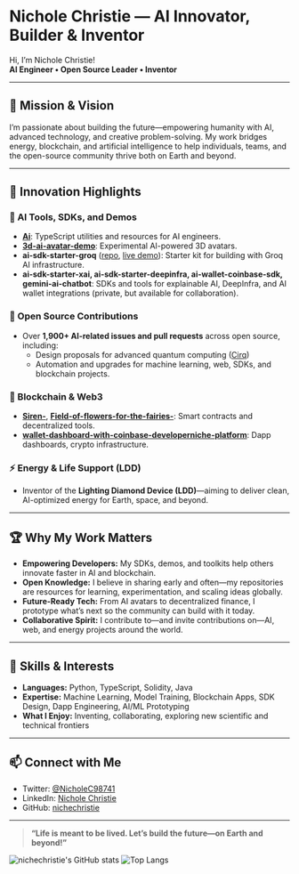 # Nichole Christie — AI Innovator, Builder & Inventor

Hi, I’m Nichole Christie!  
**AI Engineer • Open Source Leader • Inventor**

---

## 🚀 Mission & Vision

I’m passionate about building the future—empowering humanity with AI, advanced technology, and creative problem-solving. My work bridges energy, blockchain, and artificial intelligence to help individuals, teams, and the open-source community thrive both on Earth and beyond.

---

## 🌟 Innovation Highlights

### 🧠 AI Tools, SDKs, and Demos
- **[Ai](https://github.com/nichechristie/Ai)**: TypeScript utilities and resources for AI engineers.
- **[3d-ai-avatar-demo](https://github.com/nichechristie/3d-ai-avatar-demo)**: Experimental AI-powered 3D avatars.
- **ai-sdk-starter-groq** ([repo](https://github.com/nichechristie/ai-sdk-starter-groq), [live demo](https://ai-sdk-starter-groq-dusky.vercel.app)): Starter kit for building with Groq AI infrastructure.
- **ai-sdk-starter-xai, ai-sdk-starter-deepinfra, ai-wallet-coinbase-sdk, gemini-ai-chatbot**: SDKs and tools for explainable AI, DeepInfra, and AI wallet integrations (private, but available for collaboration).

### 🤖 Open Source Contributions
- Over **1,900+ AI-related issues and pull requests** across open source, including:
  - Design proposals for advanced quantum computing ([Cirq](https://github.com/quantumlib/Cirq/issues/7376))
  - Automation and upgrades for machine learning, web, SDKs, and blockchain projects.

### 🔗 Blockchain & Web3
- **[Siren-](https://github.com/nichechristie/Siren-)**, **[Field-of-flowers-for-the-fairies-](https://github.com/nichechristie/Field-of-flowers-for-the-fairies-)**: Smart contracts and decentralized tools.
- **[wallet-dashboard-with-coinbase-developerniche-platform](https://github.com/nichechristie/wallet-dashboard-with-coinbase-developerniche-platform)**: Dapp dashboards, crypto infrastructure.

### ⚡️ Energy & Life Support (LDD)
- Inventor of the **Lighting Diamond Device (LDD)**—aiming to deliver clean, AI-optimized energy for Earth, space, and beyond.

---

## 🏆 Why My Work Matters

- **Empowering Developers:** My SDKs, demos, and toolkits help others innovate faster in AI and blockchain.
- **Open Knowledge:** I believe in sharing early and often—my repositories are resources for learning, experimentation, and scaling ideas globally.
- **Future-Ready Tech:** From AI avatars to decentralized finance, I prototype what’s next so the community can build with it today.
- **Collaborative Spirit:** I contribute to—and invite contributions on—AI, web, and energy projects around the world.

---

## 🔬 Skills & Interests

- **Languages:** Python, TypeScript, Solidity, Java
- **Expertise:** Machine Learning, Model Training, Blockchain Apps, SDK Design, Dapp Engineering, AI/ML Prototyping
- **What I Enjoy:** Inventing, collaborating, exploring new scientific and technical frontiers

---

## 📫 Connect with Me

- Twitter: [@NicholeC98741](https://twitter.com/NicholeC98741)
- LinkedIn: [Nichole Christie](https://www.linkedin.com/in/nichole-christie-25565632b)
- GitHub: [nichechristie](https://github.com/nichechristie)

---

> **“Life is meant to be lived. Let’s build the future—on Earth and beyond!”**

![nichechristie's GitHub stats](https://github-readme-stats.vercel.app/api?username=nichechristie&show_icons=true&theme=default)
![Top Langs](https://github-readme-stats.vercel.app/api/top-langs/?username=nichechristie&layout=compact)